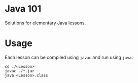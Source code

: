 # Java 101

Solutions for elementary Java lessons.

# Usage

Each lesson can be compiled using `javac` and run using `java`.

```console
cd ./<Lesson>
javac ./*.jar
java <Lesson>.class
```